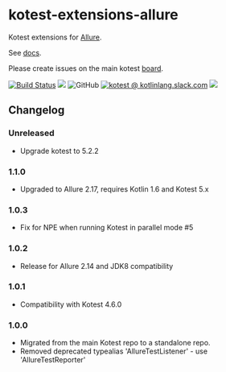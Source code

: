 # kotest-extensions-allure

Kotest extensions for [Allure](http://allure.qatools.ru/).

See [docs](https://kotest.io/docs/extensions/allure.html).

Please create issues on the main kotest [board](https://github.com/kotest/kotest/issues).

[![Build Status](https://github.com/kotest/kotest-extensions-allure/workflows/master/badge.svg)](https://github.com/kotest/kotest-extensions-allure/actions)
[<img src="https://img.shields.io/maven-central/v/io.kotest.extensions/kotest-extensions-allure.svg?label=latest%20release"/>](http://search.maven.org/#search|ga|1|kotest-extensions-allure)
![GitHub](https://img.shields.io/github/license/kotest/kotest-extensions-allure)
[![kotest @ kotlinlang.slack.com](https://img.shields.io/static/v1?label=kotlinlang&message=kotest&color=blue&logo=slack)](https://kotlinlang.slack.com/archives/CT0G9SD7Z)
[<img src="https://img.shields.io/nexus/s/https/oss.sonatype.org/io.kotest.extensions/kotest-extensions-allure.svg?label=latest%20snapshot"/>](https://oss.sonatype.org/content/repositories/snapshots/io/kotest/extensions/kotest-extensions-allure/)

## Changelog

### Unreleased
* Upgrade kotest to 5.2.2

### 1.1.0

* Upgraded to Allure 2.17, requires Kotlin 1.6 and Kotest 5.x

### 1.0.3

* Fix for NPE when running Kotest in parallel mode #5

### 1.0.2

* Release for Allure 2.14 and JDK8 compatibility

### 1.0.1

* Compatibility with Kotest 4.6.0

### 1.0.0

* Migrated from the main Kotest repo to a standalone repo.
* Removed deprecated typealias 'AllureTestListener' - use 'AllureTestReporter'
